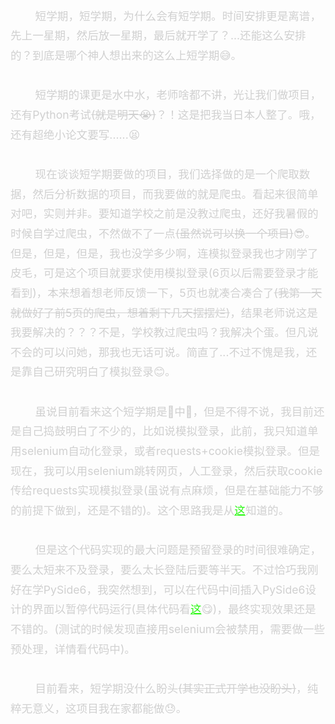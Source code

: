 <div class='content'>
        短学期，短学期，为什么会有短学期。时间安排更是离谱，先上一星期，然后放一星期，最后就开学了？...还能这么安排的？到底是哪个神人想出来的这么上短学期😅。<br>
        短学期的课更是水中水，老师啥都不讲，光让我们做项目，还有Python考试<a class='strikethrough'>(就是明天😭)</a>？！这是把我当日本人整了。哦，还有超绝小论文要写......😫<br>
        现在谈谈短学期要做的项目，我们选择做的是一个爬取数据，然后分析数据的项目，而我要做的就是爬虫。看起来很简单对吧，实则并非。要知道学校之前是没教过爬虫，还好我暑假的时候自学过爬虫，不然做不了一点<a class='strikethrough'>(虽然说可以换一个项目)</a>😎。但是，但是，但是，我也没学多少啊，连模拟登录我也才刚学了皮毛，可是这个项目就要求使用模拟登录(6页以后需要登录才能看到)，本来想着想老师反馈一下，5页也就凑合凑合了<a class='strikethrough'>(我第一天就做好了前5页的爬虫，想着剩下几天摆摆烂)</a>，结果老师说这是我要解决的？？？不是，学校教过爬虫吗？我解决个蛋。但凡说不会的可以问她，那我也无话可说。简直了...不过不愧是我，还是靠自己研究明白了模拟登录😊。<br>
        虽说目前看来这个短学期是💩中💩，但是不得不说，我目前还是自己捣鼓明白了不少的，比如说模拟登录，此前，我只知道单用selenium自动化登录，或者requests+cookie模拟登录。但是现在，我可以用selenium跳转网页，人工登录，然后获取cookie传给requests实现模拟登录(虽说有点麻烦，但是在基础能力不够的前提下做到，还是不错的)。这个思路我是从<a class='link' href='https://zhuanlan.zhihu.com/p/558559680' target='_blank'>这</a>知道的。<br>
        但是这个代码实现的最大问题是预留登录的时间很难确定，要么太短来不及登录，要么太长登陆后要等半天。不过恰巧我刚好在学PySide6，我突然想到，可以在代码中间插入PySide6设计的界面以暂停代码运行(具体代码看<a class='link' href='https://github.com/Jwz-git/Crawler/blob/main/链家二手房数据爬虫/二手房数据爬取.py' target='_blank'>这</a>😋)，最终实现效果还是不错的。(测试的时候发现直接用selenium会被禁用，需要做一些预处理，详情看代码中)。<br>
        目前看来，短学期没什么盼头<a class='strikethrough'>(其实正式开学也没盼头)</a>，纯粹无意义，这项目我在家都能做😓。
</div>
<style scoped>
.content {
    color: #d0d0d0;
    line-height: 1.8;
    font-size: 1.1rem;
    margin-bottom: 3rem;
    white-space: pre-wrap;
}
.strikethrough {
    color: #d0d0d0;
    text-decoration: line-through;
}
.link{
    color: #25f90dff;
}
</style>
